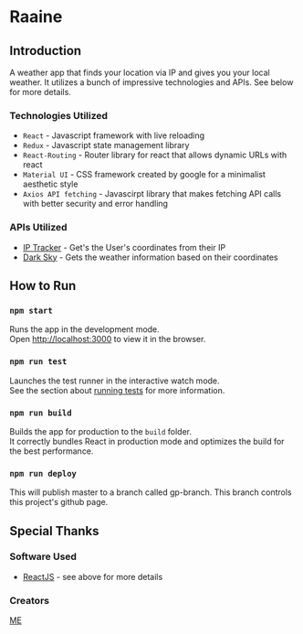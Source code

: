 # Raaine

## Introduction

A weather app that finds your location via IP and gives you your local weather. It utilizes a bunch of impressive technologies and APIs. See below for more details.

### Technologies Utilized

* `React` - Javascript framework with live reloading
* `Redux` - Javascript state management library
* `React-Routing` - Router library for react that allows dynamic URLs with react
* `Material UI` - CSS framework created by google for a minimalist aesthetic style
* `Axios API fetching` - Javascirpt library that makes fetching API calls with better security and error handling

### APIs Utilized

* [IP Tracker](http://ip-api.com/json) - Get's the User's coordinates from their IP
* [Dark Sky](https://darksky.net/dev) - Gets the weather information based on their coordinates

## How to Run

### `npm start`

Runs the app in the development mode.<br>
Open [http://localhost:3000](http://localhost:3000) to view it in the browser.

### `npm run test`

Launches the test runner in the interactive watch mode.<br>
See the section about [running tests](https://facebook.github.io/create-react-app/docs/running-tests) for more information.

### `npm run build`

Builds the app for production to the `build` folder.<br>
It correctly bundles React in production mode and optimizes the build for the best performance.

### `npm run deploy`

This will publish master to a branch called gp-branch. This branch controls this project's github page.

## Special Thanks

### Software Used

* [ReactJS](https://reactjs.org/) - see above for more details

### Creators

[ME](https://github.com/eandrews737)
